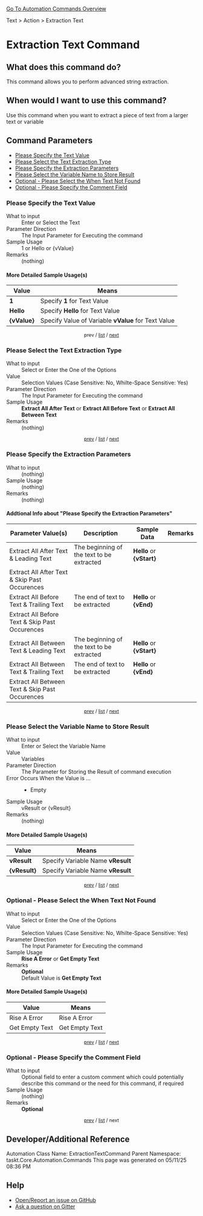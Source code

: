 <!--TITLE: Extraction Text Command -->
<!-- SUBTITLE: a command in the Text group. -->
[Go To Automation Commands Overview](/automation-commands.md)


Text &gt; Action &gt; Extraction Text


# Extraction Text Command


## What does this command do?
This command allows you to perform advanced string extraction.


## When would I want to use this command?
Use this command when you want to extract a piece of text from a larger text or variable


<a id="param_list"></a>
## Command Parameters
- [Please Specify the Text Value](#param_0)
- [Please Select the Text Extraction Type](#param_1)
- [Please Specify the Extraction Parameters](#param_2)
- [Please Select the Variable Name to Store Result](#param_3)
- [Optional - Please Select the When Text Not Found](#param_4)
- [Optional - Please Specify the Comment Field](#param_5)


<a id="param_0"></a>
### Please Specify the Text Value


<dl>
<dt>What to input</dt><dd>Enter or Select the Text</dd>
<dt>Parameter Direction</dt><dd>The Input Parameter for Executing the command</dd>
<dt>Sample Usage</dt><dd>1 or Hello or {vValue}</dd>
<dt>Remarks</dt><dd>(nothing)</dd>
</dl>




#### More Detailed Sample Usage(s)
| Value | Means |
|---|---|
| <strong>1</strong> | Specify **1** for Text Value |
| <strong>Hello</strong> | Specify **Hello** for Text Value |
| <strong>{vValue}</strong> | Specify Value of Variable **vValue** for Text Value |


<div style="font-size: 90%; text-align: center">


prev / [list](#param_list) / [next](#param_1)


</div>


<a id="param_1"></a>
### Please Select the Text Extraction Type


<dl>
<dt>What to input</dt><dd>Select or Enter the One of the Options</dd>
<dt>Value</dt><dd>Selection Values (Case Sensitive: No, Whilte-Space Sensitive: Yes)</dd>
<dt>Parameter Direction</dt><dd>The Input Parameter for Executing the command</dd>
<dt>Sample Usage</dt><dd><strong>Extract All After Text</strong> or  <strong>Extract All Before Text</strong> or  <strong>Extract All Between Text</strong></dd>
<dt>Remarks</dt><dd>(nothing)</dd>
</dl>




<div style="font-size: 90%; text-align: center">


[prev](#param_1) / [list](#param_list) / [next](#param_2)


</div>


<a id="param_2"></a>
### Please Specify the Extraction Parameters


<dl>
<dt>What to input</dt><dd>(nothing)</dd>
<dt>Sample Usage</dt><dd>(nothing)</dd>
<dt>Remarks</dt><dd>(nothing)</dd>
</dl>


#### Addtional Info about &quot;Please Specify the Extraction Parameters&quot;
| Parameter Value(s) | Description   | Sample Data 	| Remarks  	|
| ---             | ---           | ---          | ---       |
|Extract All After Text &amp; Leading Text|The beginning of the text to be extracted|**Hello** or **{vStart}**||
|Extract All After Text &amp; Skip Past Occurences||||
|Extract All Before Text &amp; Trailing Text|The end of text to be extracted|**Hello** or **{vEnd}**||
|Extract All Before Text &amp; Skip Past Occurences||||
|Extract All Between Text &amp; Leading Text|The beginning of the text to be extracted|**Hello** or **{vStart}**||
|Extract All Between Text &amp; Trailing Text|The end of text to be extracted|**Hello** or **{vEnd}**||
|Extract All Between Text &amp; Skip Past Occurences||||


<div style="font-size: 90%; text-align: center">


[prev](#param_2) / [list](#param_list) / [next](#param_3)


</div>


<a id="param_3"></a>
### Please Select the Variable Name to Store Result


<dl>
<dt>What to input</dt><dd>Enter or Select the Variable Name</dd>
<dt>Value</dt><dd>Variables</dd>
<dt>Parameter Direction</dt><dd>The Parameter for Storing the Result of command execution</dd>
<dt>Error Occurs When the Value is ...</dt><dd><ul>
<li>Empty</li>
</ul></dd>
<dt>Sample Usage</dt><dd>vResult or {vResult}</dd>
<dt>Remarks</dt><dd>(nothing)</dd>
</dl>




#### More Detailed Sample Usage(s)
| Value | Means |
|---|---|
| <strong>vResult</strong> | Specify Variable Name **vResult** |
| <strong>{vResult}</strong> | Specify Variable Name **vResult** |


<div style="font-size: 90%; text-align: center">


[prev](#param_3) / [list](#param_list) / [next](#param_4)


</div>


<a id="param_4"></a>
### Optional - Please Select the When Text Not Found


<dl>
<dt>What to input</dt><dd>Select or Enter the One of the Options</dd>
<dt>Value</dt><dd>Selection Values (Case Sensitive: No, Whilte-Space Sensitive: Yes)</dd>
<dt>Parameter Direction</dt><dd>The Input Parameter for Executing the command</dd>
<dt>Sample Usage</dt><dd><strong>Rise A Error</strong> or  <strong>Get Empty Text</strong></dd>
<dt>Remarks</dt><dd><strong>Optional</strong><br>Default Value is <strong>Get Empty Text</strong></dd>
</dl>




#### More Detailed Sample Usage(s)
| Value | Means |
|---|---|
| Rise A Error | Rise A Error |
| Get Empty Text | Get Empty Text |


<div style="font-size: 90%; text-align: center">


[prev](#param_4) / [list](#param_list) / [next](#param_5)


</div>


<a id="param_5"></a>
### Optional - Please Specify the Comment Field


<dl>
<dt>What to input</dt><dd>Optional field to enter a custom comment which could potentially describe this command or the need for this command, if required</dd>
<dt>Sample Usage</dt><dd>(nothing)</dd>
<dt>Remarks</dt><dd><strong>Optional</strong><br></dd>
</dl>




<div style="font-size: 90%; text-align: center">


[prev](#param_5) / [list](#param_list) / next


</div>


## Developer/Additional Reference
Automation Class Name: ExtractionTextCommand
Parent Namespace: taskt.Core.Automation.Commands
This page was generated on 05/11/25 08:36 PM


## Help
- [Open/Report an issue on GitHub](https://github.com/rcktrncn/taskt/issues/new)
- [Ask a question on Gitter](https://gitter.im/taskt-rpa/Lobby)
